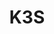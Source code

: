 ---
title: K3S
logo: /images/modules/k3s-mark.svg
summary: The certified Kubernetes distribution built for IoT & Edge computing
isOfficial: false
supportsTCC: true 
categories: 
    - container-manager
languages:
    - java
docs:
    java:
        url: https://www.testcontainers.org/modules/k3s/
description: |
    ## Benefits
    ## Examples
---